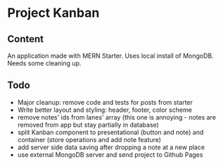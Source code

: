 # Project Kanban

## Content
An application made with MERN Starter. Uses local install of MongoDB.
Needs some cleaning up.

## Todo
* Major cleanup: remove code and tests for posts from starter
* Write better layout and styling: header, footer, color scheme
* remove notes' ids from lanes' array (this one is annoying - notes are removed from app but stay partially in database)
* split Kanban component to presentational (button and note) and container (store operations and add note feature)
* add server side data saving after dropping a note at a new place
* use external MongoDB server and send project to Github Pages
